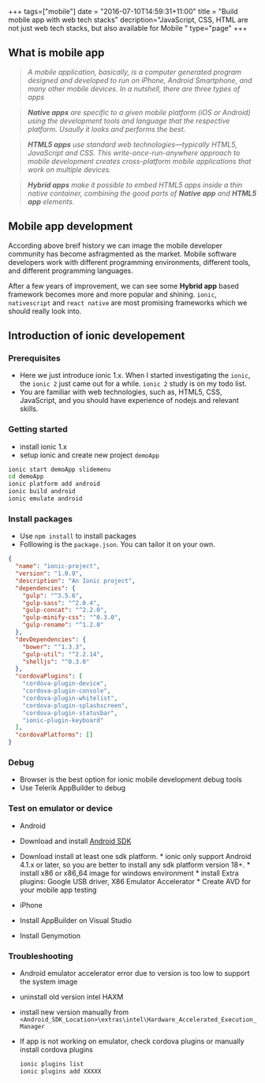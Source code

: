 +++
tags=["mobile"]
date = "2016-07-10T14:59:31+11:00"
title = "Build mobile app with web tech stacks"
decription="JavaScript, CSS, HTML are not just  web tech stacks, but also available for Mobile "
type="page"
+++


## What is mobile app

> *A mobile application, basically, is a computer generated program designed and developed to run on iPhone, Android Smartphone, and many other mobile devices. In a nutshell, there are three types of apps*

> *__Native apps__ are specific to a given mobile platform (iOS or Android) using the development tools and language that the respective platform. Usaully it looks and performs the best.*

> *__HTML5 apps__ use standard web technologies—typically HTML5, JavaScript and CSS. This write-once-run-anywhere approach to mobile development creates cross-platform mobile applications that work on multiple devices.*

> *__Hybrid apps__ make it possible to embed HTML5 apps inside a thin native container, combining the good parts of __Native app__ and __HTML5 app__ elements.*

## Mobile app development

According above breif history we can image the mobile developer community has become asfragmented as the market. Mobile software developers work with different programming environments, different tools, and different programming languages.

After a few years of improvement, we can see some __Hybrid app__ based framework becomes more and more popular and shining. `ionic`, `nativescript` and `react native` are most promising frameworks which we should really look into. 

## Introduction of ionic developement

### Prerequisites

* Here we just introduce ionic 1.x. When I started investigating the `ionic`, the `ionic 2` just came out for a while. `ionic 2` study is on my todo list.
* You are familiar with web technologies, such as, HTML5, CSS, JavaScript, and you should have experience of nodejs and relevant skills.


### Getting started

* install ionic 1.x
* setup ionic and create new project ```demoApp```



```bash
ionic start demoApp slidemenu
cd demoApp
ionic platform add android 
ionic build android 
ionic emulate android 
```

### Install packages  

* Use `npm install` to install packages
* Folllowing is the `package.json`. You can tailor it on your own.

```json
{
  "name": "ionic-project",
  "version": "1.0.0",
  "description": "An Ionic project",
  "dependencies": {
    "gulp": "^3.5.6",
    "gulp-sass": "^2.0.4",
    "gulp-concat": "^2.2.0",
    "gulp-minify-css": "^0.3.0",
    "gulp-rename": "^1.2.0"
  },
  "devDependencies": {
    "bower": "^1.3.3",
    "gulp-util": "^2.2.14",
    "shelljs": "^0.3.0"
  },
  "cordovaPlugins": [
    "cordova-plugin-device",
    "cordova-plugin-console",
    "cordova-plugin-whitelist",
    "cordova-plugin-splashscreen",
    "cordova-plugin-statusbar",
    "ionic-plugin-keyboard"
  ],
  "cordovaPlatforms": []
}

```


### Debug

*  Browser is the best option for ionic mobile development debug tools
*  Use Telerik AppBuilder to debug


###  Test on emulator or device

*  Android 
  *  Download and install [Android SDK](https://developer.android.com/studio/index.html#downloads)
  *  Download install at least one sdk platform. 
    *  ionic only support Android 4.1.x or later, so you are better to install any sdk platform version 18+. 
    *  install x86 or x86_64 image for windows environment
    *  install Extra plugins: Google USB driver, X86 Emulator Accelerator
    *  Create AVD for your mobile app testing

*  iPhone
  *  Install AppBuilder on Visual Studio
  *  Install Genymotion 



### Troubleshooting

*  Android emulator accelerator error due to version is too low to support the system image
*   uninstall old version intel HAXM 
*   install new version manually from `<Android_SDK_Location>\extras\intel\Hardware_Accelerated_Execution_Manager`

*  If app is not working on emulator, check cordova plugins or manually install cordova plugins

    ```bash
    ionic plugins list
    ionic plugins add XXXXX
    ```
